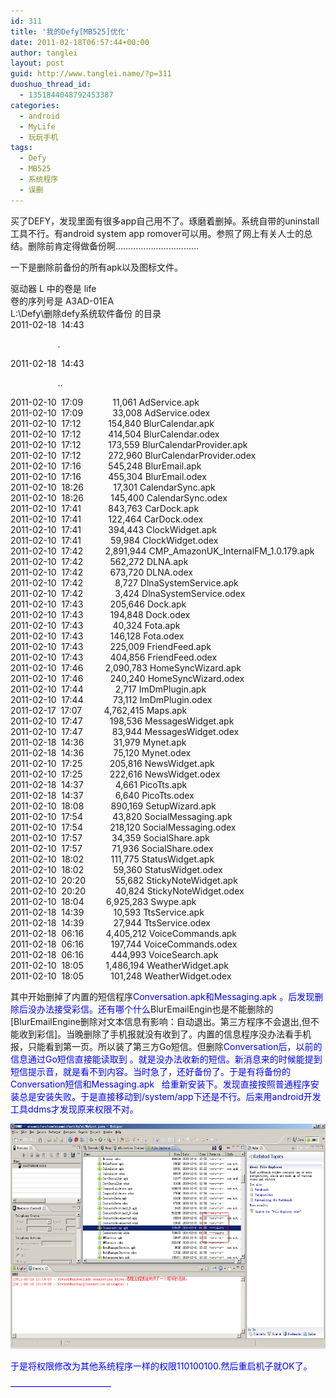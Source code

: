 ```yaml
---
id: 311
title: '我的Defy[MB525]优化'
date: 2011-02-18T06:57:44+00:00
author: tanglei
layout: post
guid: http://www.tanglei.name/?p=311
duoshuo_thread_id:
  - 1351844048792453387
categories:
  - android
  - MyLife
  - 玩玩手机
tags:
  - Defy
  - MB525
  - 系统程序
  - 误删
---
```

买了DEFY，发现里面有很多app自己用不了。琢磨着删掉。系统自带的uninstall工具不行。有android system app romover可以用。参照了网上有关人士的总结。删除前肯定得做备份啊……………………………

一下是删除前备份的所有apk以及图标文件。

<div id="_mcePaste">
  驱动器 L 中的卷是 life
</div>

<div id="_mcePaste">
  卷的序列号是 A3AD-01EA
</div>

<div id="_mcePaste">
  L:\Defy\删除defy系统软件备份 的目录
</div>

<div id="_mcePaste">
  2011-02-18  14:43    <DIR>          .
</div>

<div id="_mcePaste">
  2011-02-18  14:43    <DIR>          ..
</div>

<div id="_mcePaste">
  2011-02-10  17:09            11,061 AdService.apk
</div>

<div id="_mcePaste">
  2011-02-10  17:09            33,008 AdService.odex
</div>

<div id="_mcePaste">
  2011-02-10  17:12           154,840 BlurCalendar.apk
</div>

<div id="_mcePaste">
  2011-02-10  17:12           414,504 BlurCalendar.odex
</div>

<div id="_mcePaste">
  2011-02-10  17:12           173,559 BlurCalendarProvider.apk
</div>

<div id="_mcePaste">
  2011-02-10  17:12           272,960 BlurCalendarProvider.odex
</div>

<div id="_mcePaste">
  2011-02-10  17:16           545,248 BlurEmail.apk
</div>

<div id="_mcePaste">
  2011-02-10  17:16           455,304 BlurEmail.odex
</div>

<div id="_mcePaste">
  2011-02-10  18:26            17,301 CalendarSync.apk
</div>

<div id="_mcePaste">
  2011-02-10  18:26           145,400 CalendarSync.odex
</div>

<div id="_mcePaste">
  2011-02-10  17:41           843,763 CarDock.apk
</div>

<div id="_mcePaste">
  2011-02-10  17:41           122,464 CarDock.odex
</div>

<div id="_mcePaste">
  2011-02-10  17:41           394,443 ClockWidget.apk
</div>

<div id="_mcePaste">
  2011-02-10  17:41            59,984 ClockWidget.odex
</div>

<div id="_mcePaste">
  2011-02-10  17:42         2,891,944 CMP_AmazonUK_InternalFM_1.0.179.apk
</div>

<div id="_mcePaste">
  2011-02-10  17:42           562,272 DLNA.apk
</div>

<div id="_mcePaste">
  2011-02-10  17:42           673,720 DLNA.odex
</div>

<div id="_mcePaste">
  2011-02-10  17:42             8,727 DlnaSystemService.apk
</div>

<div id="_mcePaste">
  2011-02-10  17:42             3,424 DlnaSystemService.odex
</div>

<div id="_mcePaste">
  2011-02-10  17:43           205,646 Dock.apk
</div>

<div id="_mcePaste">
  2011-02-10  17:43           194,848 Dock.odex
</div>

<div id="_mcePaste">
  2011-02-10  17:43            40,324 Fota.apk
</div>

<div id="_mcePaste">
  2011-02-10  17:43           146,128 Fota.odex
</div>

<div id="_mcePaste">
  2011-02-10  17:43           225,009 FriendFeed.apk
</div>

<div id="_mcePaste">
  2011-02-10  17:43           404,856 FriendFeed.odex
</div>

<div id="_mcePaste">
  2011-02-10  17:46         2,090,783 HomeSyncWizard.apk
</div>

<div id="_mcePaste">
  2011-02-10  17:46           240,240 HomeSyncWizard.odex
</div>

<div id="_mcePaste">
  2011-02-10  17:44             2,717 ImDmPlugin.apk
</div>

<div id="_mcePaste">
  2011-02-10  17:44            73,112 ImDmPlugin.odex
</div>

<div id="_mcePaste">
  2011-02-17  17:07         4,762,415 Maps.apk
</div>

<div id="_mcePaste">
  2011-02-10  17:47           198,536 MessagesWidget.apk
</div>

<div id="_mcePaste">
  2011-02-10  17:47            83,944 MessagesWidget.odex
</div>

<div id="_mcePaste">
  2011-02-18  14:36            31,979 Mynet.apk
</div>

<div id="_mcePaste">
  2011-02-18  14:36            75,120 Mynet.odex
</div>

<div id="_mcePaste">
  2011-02-10  17:25           205,816 NewsWidget.apk
</div>

<div id="_mcePaste">
  2011-02-10  17:25           222,616 NewsWidget.odex
</div>

<div id="_mcePaste">
  2011-02-18  14:37             4,661 PicoTts.apk
</div>

<div id="_mcePaste">
  2011-02-18  14:37             6,640 PicoTts.odex
</div>

<div id="_mcePaste">
  2011-02-10  18:08           890,169 SetupWizard.apk
</div>

<div id="_mcePaste">
  2011-02-10  17:54            43,820 SocialMessaging.apk
</div>

<div id="_mcePaste">
  2011-02-10  17:54           218,120 SocialMessaging.odex
</div>

<div id="_mcePaste">
  2011-02-10  17:57            34,359 SocialShare.apk
</div>

<div id="_mcePaste">
  2011-02-10  17:57            71,936 SocialShare.odex
</div>

<div id="_mcePaste">
  2011-02-10  18:02           111,775 StatusWidget.apk
</div>

<div id="_mcePaste">
  2011-02-10  18:02            59,360 StatusWidget.odex
</div>

<div id="_mcePaste">
  2011-02-10  20:20            55,682 StickyNoteWidget.apk
</div>

<div id="_mcePaste">
  2011-02-10  20:20            40,824 StickyNoteWidget.odex
</div>

<div id="_mcePaste">
  2011-02-10  18:04         6,925,283 Swype.apk
</div>

<div id="_mcePaste">
  2011-02-18  14:39            10,593 TtsService.apk
</div>

<div id="_mcePaste">
  2011-02-18  14:39            27,944 TtsService.odex
</div>

<div id="_mcePaste">
  2011-02-18  06:16         4,405,212 VoiceCommands.apk
</div>

<div id="_mcePaste">
  2011-02-18  06:16           197,744 VoiceCommands.odex
</div>

<div id="_mcePaste">
  2011-02-18  06:16           444,993 VoiceSearch.apk
</div>

<div id="_mcePaste">
  2011-02-10  18:05         1,486,194 WeatherWidget.apk
</div>

<div id="_mcePaste">
  2011-02-10  18:05           101,248 WeatherWidget.odex
</div>

其中开始删掉了内置的短信程序<span style="color: #0000ff;">Conversation.apk和</span><span style="color: #0000ff;">Messaging.apk </span> <span style="color: #0000ff;">。后发现删除后没办法接受彩信。还有哪个什么</span>BlurEmailEngin也是不能删除的[BlurEmailEngine删除对文本信息有影响：自动退出。第三方程序不会退出,但不能收到彩信]。当晚删除了手机报就没有收到了。内置的信息程序没办法看手机报，只能看到第一页。所以装了第三方Go短信。但删除<span style="color: #0000ff;">Conversation后，以前的信息通过Go短信直接能读取到 。就是没办法收新的短信。新消息来的时候能提到短信提示音，就是看不到内容。当时急了，还好备份了。于是有将备份的</span><span style="color: #0000ff;">Conversation短信和</span><span style="color: #0000ff;">Messaging.apk   给重新安装下。发现直接按照普通程序安装总是安装失败。于是直接移动到/system/app下还是不行。后来用android开发工具ddms才发现原来权限不对。</span>

<span style="color: #0000ff;"><a href="/wp-content/uploads/2011/02/误删.png"><img class="aligncenter size-medium wp-image-312" title="误删" src="/wp-content/uploads/2011/02/wushan.png" alt="" width="600" height="360" /></a><br /> </span>

<span style="color: #0000ff;">于是将权限修改为其他系统程序一样的权限110100100.然后重启机子就OK了。</span>

<span style="color: #0000ff;">&#8212;&#8212;&#8212;&#8212;&#8212;&#8212;&#8212;&#8212;&#8212;&#8212;&#8212;&#8211;</span>
